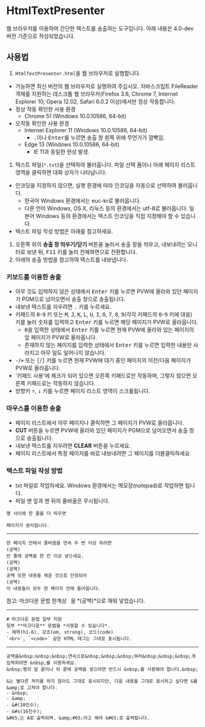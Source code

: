 # HtmlTextPresenter

웹 브라우저를 이용하여 간단한 텍스트를 송출하는 도구입니다. 아래 내용은 4.0-dev 버전 기준으로 작성되었습니다.

## 사용법

1. `HtmlTextPresenter.html`을 웹 브라우저로 실행합니다.
  - 가능하면 최신 버전의 웹 브라우저로 실행하여 주십시오. 자바스크립트 FileReader 객체를 지원하는 데스크톱 웹 브라우저(Firefox 3.6, Chrome 7, Internet Explorer 10, Opera 12.02, Safari 6.0.2 이상)에서만 정상 작동합니다.
  - 정상 작동 확인한 사용 환경
    - Chrome 51 (Windows 10.0.10586, 64-bit)
  - 오작동 확인한 사용 환경
    - Internet Explorer 11 (Windows 10.0.10586, 64-bit)
      - <kbd>.</kbd>이나 <kbd>Enter</kbd>를 누르면 송출 창 왼쪽 위에 무언가가 깜빡임.
    - Edge 13 (Windows 10.0.10586, 64-bit)
      - IE 11과 동일한 현상 발생.
1. 텍스트 파일(`*.txt`)을 선택하여 불러옵니다. 파일 선택 폼이나 아래 페이지 리스트 영역을 클릭하면 대화 상자가 나타납니다.
  - 인코딩을 지정하지 않으면, 실행 환경에 따라 인코딩을 자동으로 선택하여 불러옵니다.
    - 한국어 Windows 환경에서는 euc-kr로 불러옵니다.
    - 다른 언어 Windows, OS X, 리눅스 등의 환경에서는 utf-8로 불러옵니다. 일본어 Windows 등의 환경에서는 텍스트 인코딩을 직접 지정해야 할 수 있습니다.
  - 텍스트 파일 작성 방법은 아래를 참고하세요.
1. 오른쪽 위의 **송출 창 띄우기/닫기** 버튼을 눌러서 송출 창을 띄우고, 내보내려는 모니터로 보낸 뒤, <kbd>F11</kbd> 키를 눌러 전체화면으로 전환합니다.
1. 아래의 송출 방법을 참고하여 텍스트를 내보냅니다.

### 키보드를 이용한 송출

- 아무 것도 입력하지 않은 상태에서 <kbd>Enter</kbd> 키를 누르면 PVW에 올라와 있던 페이지가 PGM으로 넘어오면서 송출 창으로 송출됩니다.
- 내보낸 텍스트를 지우려면 <kbd>.</kbd> 키를 누르세요.
- 키패드의 <kbd>0</kbd>-<kbd>9</kbd> 키 또는 <kbd>M</kbd>, <kbd>J</kbd>, <kbd>K</kbd>, <kbd>L</kbd>, <kbd>U</kbd>, <kbd>I</kbd>, <kbd>O</kbd>, <kbd>7</kbd>, <kbd>8</kbd>, <kbd>9</kbd>(각각 키패드의 <kbd>0</kbd>-<kbd>9</kbd> 키에 대응) 키를 눌러 숫자를 입력하고 <kbd>Enter</kbd> 키를 누르면 해당 페이지가 PVW로 올라옵니다.
  - <kbd>0</kbd>을 입력한 상태에서 <kbd>Enter</kbd> 키를 누르면 현재 PVW에 올라와 있는 페이지의 앞 페이지가 PVW로 올라옵니다.
  - 존재하지 않는 페이지를 입력한 상태에서 <kbd>Enter</kbd> 키를 누르면 입력한 내용만 사라지고 아무 일도 일어나지 않습니다.
- <kbd>-</kbd>/<kbd>+</kbd> 또는 <kbd>[</kbd>/<kbd>]</kbd> 키를 누르면 현재 PVW에 대기 중인 페이지의 이전/다음 페이지가 PVW로 올라옵니다.
- '키패드 사용'에 체크가 되어 있으면 오른쪽 키패드로만 작동하며, 그렇지 않으면 오른쪽 키패드로는 작동하지 않습니다.
- 방향키 <kbd>↑</kbd>, <kbd>↓</kbd> 키를 누르면 페이지 리스트 영역이 스크롤됩니다.

### 마우스를 이용한 송출

- 페이지 리스트에서 아무 페이지나 클릭하면 그 페이지가 PVW로 올라옵니다.
- **CUT** 버튼을 누르면 PVW에 올라와 있던 페이지가 PGM으로 넘어오면서 송출 창으로 송출됩니다.
- 내보낸 텍스트를 지우려면 **CLEAR** 버튼을 누르세요.
- 페이지 리스트에서 특정 페이지를 바로 내보내려면 그 페이지를 더블클릭하세요.

### 텍스트 파일 작성 방법

- txt 파일로 작업하세요. Windows 환경에서는 메모장(notepad)로 작업하면 됩니다.
- 파일 맨 앞과 맨 뒤의 줄바꿈은 무시됩니다.

```
행 사이에 한 줄을 더 띄우면

페이지가 분리됩니다.
```

- - -

```
한 페이지 안에서 줄바꿈을 연속 두 번 이상 하려면
(공백)
빈 줄에 공백을 한 칸 이상 넣으세요.
(공백)
(공백)
공백 또한 내용을 채운 것으로 인정되어
(공백)
이 내용들이 모두 한 페이지 안에 들어옵니다.
```

참고: 마크다운 문법 한계상 ` `을 *(공백)*으로 채워 넣었습니다.

- - -

```
# 마크다운 문법 일부 지원
일부 **마크다운** 문법을 *사용할 수 있습니다*.
- 제목(h1-6), 강조(em, strong), 코드(code)
`<br>`, `<code>` 같은 HTML 태그는 그대로 표시됩니다.
```

- - -

```
공백을&nbsp;&nbsp;&nbsp;연속으로&nbsp;&nbsp;&nbsp;여러&nbsp;&nbsp;&nbsp;개 입력하려면 &nbsp;를 이용하세요.
&nbsp;행의 앞 끝이나 뒤 끝에 공백을 넣으려면 반드시 &nbsp;를 사용해야 합니다.&nbsp;

&는 별다른 처리를 하지 않아도 그대로 표시되지만, 다음 내용을 그대로 표시하고 싶다면 &를 &amp;로 고쳐야 합니다.
- &nbsp;
- &amp;
- &#(10진수);
- &#x(16진수);
&#65;는 A로 출력되며, &amp;#65;라고 해야 &#65;로 출력됩니다.
```
